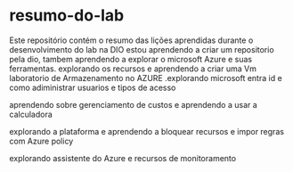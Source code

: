 # resumo-do-lab
Este repositório contém o resumo das lições aprendidas durante o desenvolvimento do lab na DIO
estou aprendendo a criar um repositorio pela dio, tambem aprendendo a explorar o microsoft Azure e suas ferramentas.
explorando os recursos e aprendendo a criar uma Vm 
laboratorio de Armazenamento no AZURE 
.explorando microsoft entra id e como adiministrar usuarios e tipos de acesso

aprendendo sobre gerenciamento de custos e aprendendo a usar a calculadora 

explorando a plataforma e aprendendo a bloquear recursos e impor regras com Azure policy

explorando assistente do Azure e recursos de monitoramento 